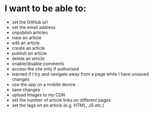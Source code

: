 # I want to be able to: 
* set the GitHub url
* set the email address
* unpublish articles
* view an article
* edit an article
* create an article
* publish an article
* delete an article
* enable/disable comments
* access the site only if authorised
* warned if I try and navigate away from a page while I have unsaved changes
* use the app on a mobile device
* save changes
* upload images to my CDN
* set the number of article links on different pages
* set the tags on an article (e.g. HTML, JS etc.)

